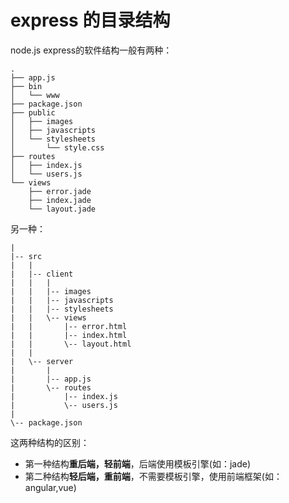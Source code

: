 
# express 的目录结构

node.js express的软件结构一般有两种：
```
.
├── app.js
├── bin
│   └── www
├── package.json
├── public
│   ├── images
│   ├── javascripts
│   └── stylesheets
│       └── style.css
├── routes
│   ├── index.js
│   └── users.js
└── views
    ├── error.jade
    ├── index.jade
    └── layout.jade
```
另一种：
```
|
|-- src
|   |
|   |-- client
|   |   |
|   |   |-- images
|   |   |-- javascripts
|   |   |-- stylesheets
|   |   \-- views
|   |       |-- error.html
|   |       |-- index.html
|   |       \-- layout.html
|   |
|   \-- server
|       |
|       |-- app.js
|       \-- routes
|           |-- index.js   
|           \-- users.js 
|   
\-- package.json
```

这两种结构的区别：
* 第一种结构**重后端，轻前端**，后端使用模板引擎(如：jade)
* 第二种结构**轻后端，重前端**，不需要模板引擎，使用前端框架(如：angular,vue)


